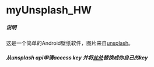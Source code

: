 # myUnsplash_HW

##### 说明
 这是一个简单的Android壁纸软件，图片来自[unsplash](https://unsplash.com/developers)。

##### 从unsplash api申请access key 并将[此处](https://github.com/Ting-haje/myUnsplash_HW/blob/abc34d6f5533853a771fc6fd72272a3e046cef82/app/src/main/res/values/strings.xml#L8)替换成你自己的key
